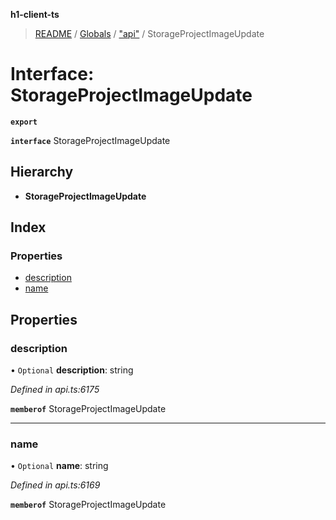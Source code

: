 **h1-client-ts**

> [README](../README.md) / [Globals](../globals.md) / ["api"](../modules/_api_.md) / StorageProjectImageUpdate

# Interface: StorageProjectImageUpdate

**`export`** 

**`interface`** StorageProjectImageUpdate

## Hierarchy

* **StorageProjectImageUpdate**

## Index

### Properties

* [description](_api_.storageprojectimageupdate.md#description)
* [name](_api_.storageprojectimageupdate.md#name)

## Properties

### description

• `Optional` **description**: string

*Defined in api.ts:6175*

**`memberof`** StorageProjectImageUpdate

___

### name

• `Optional` **name**: string

*Defined in api.ts:6169*

**`memberof`** StorageProjectImageUpdate
